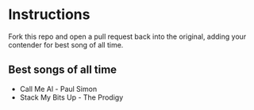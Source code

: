 # Instructions
Fork this repo and open a pull request back into the original, adding your contender for best song of all time.

## Best songs of all time

* Call Me Al - Paul Simon
* Stack My Bits Up - The Prodigy
